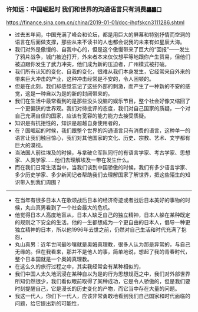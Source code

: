 ### 许知远：中国崛起时 我们和世界的沟通语言只有消费`龘龘囗`
https://finance.sina.com.cn/china/2019-01-01/doc-ihqfskcn3111286.shtml
- 过去五年间，中国充满了峰会和论坛，都是用巨大的屏幕和特别抒情而空洞的语言在后面做支撑，那些从来不读书的人也都会说我的未来有如星辰大海。
- 我们对外是傲慢的、自我中心的，但是这个傲慢带来了巨大的“回报”——发生了鸦片战争，城门被迫打开，外来者本来仅仅想平等地跟你产生贸易，但他们被迫跟你发生了武力冲突，他们成为新的压迫者，广州模式被打破。
- 我们所有认知的变化、自我的变化，很难从我们本身发生，它经常来自外来的带来巨大冲击的产业，这种冲击经常是不安的，令人困顿的。
- 但是在此刻，我们却感觉忘记了这些外部的刺激，而产生了一种新的不安的感觉，这是一种自以为是的新的封闭带来的。
- 我们在生活中最常看到的是那些没头没脑的娱乐节目，整个社会好像又缩回了一个更偏狭的世界观。我们对待批评的态度，我们对自己国家的质疑，一个对自己充满自信的国家，应该有宽容的能力能力去接受质疑。
- 知识是有抗拒性的，知识是超越自身使用者的，
- 在？国崛起的时候，我们跟整个世界的沟通语言只有消费的语言，这种单一的语言让我们触目惊心，我们对其他国家的文化、历史、宗教、艺术、文学都有巨大的漠视。
- 当法国人前往埃及的时候，与拿破仑军队同行的有语言学家、考古学家、思想家、人类学家……他们去理解埃及一带在发生什么。
- 而在我们日常生活当中，当我们谈到中国骄傲的时候，我们有多少语言学家、多少历史学家、多少新闻记者帮助我们去理解国家了解世界，把这些陌生的知识带入到我们周围？
---
- 在当年有很多日本人在歌颂战后日本的经济奇迹或者战后日本美好的事物的时候，丸山真男看到了一个社会最大的危机。
- 他觉得日本人高度地盲从，日本人缺乏自己的独立精神，日本人躲在某种既定的规则之下安全的生活。他的一生都想成为一个更自由的日本人，倡导一种更独立精神的日本，所以他1996年去世之前，仍然对自己生活和时代充满了抱怨，
- 丸山真男：近年世间最吵嚷就是奥姆真理教，很多人认为那是异常的，与自己无缘的。但在我看来，那并不是他人的事，简单地说，想起了我的青春时代，整个日本国就是一个奥姆真理教。
- 在这么久的旅行过程之中，其实我经常会有某种相似的，
- 我们中国人太久地沉浸在某种自以为是的行为思想规范之中，我们对外部世界所知仍然很少，我们看似眼前取得了某种成功，它是令人骄傲的，但是我们要时刻提醒自己，它是漫长的历史变化的产物，而它当中存在大量的问题。
- 我这一代人，你们下一代人，应该非常勇敢地看到我们自己国家和时代面临的问题，给它提出新的可能性，
